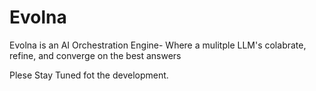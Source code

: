 # Evolna 
Evolna is an AI Orchestration Engine- Where a mulitple LLM's colabrate, refine, and converge on the best answers 

Plese Stay Tuned fot the development. 
